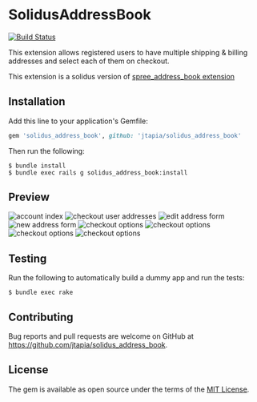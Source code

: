 # SolidusAddressBook

[![Build Status](https://travis-ci.org/jtapia/solidus_address_book.svg?branch=master)](https://travis-ci.org/jtapia/solidus_address_book)

This extension allows registered users to have multiple shipping & billing addresses and select each of them on checkout.

This extension is a solidus version of [spree_address_book extension](https://github.com/spree-contrib/spree_address_book)

## Installation

Add this line to your application's Gemfile:

```ruby
gem 'solidus_address_book', github: 'jtapia/solidus_address_book'
```

Then run the following:

```console
$ bundle install
$ bundle exec rails g solidus_address_book:install
```

## Preview

![account index](https://www.dropbox.com/s/n62vq7jy2lrwfeb/account-index.png?dl=0)
![checkout user addresses](https://www.dropbox.com/s/4b8m1mdwajsn61t/checkout%20user%20addresses.png?dl=0)
![edit address form](https://www.dropbox.com/s/csrhkn8scv87fmd/edit%20address%20form.png?dl=0)
![new address form](https://www.dropbox.com/s/mqa81r5a4u7ghg9/new%20address%20form.png?dl=0)
![checkout options](https://www.dropbox.com/s/m758ua2g6k9rmz0/1.png?dl=0)
![checkout options](https://www.dropbox.com/s/t6s3ezsxen9izcn/2.png?dl=0)
![checkout options](https://www.dropbox.com/s/ux0bcq8w4b2v1cc/3.png?dl=0)
![checkout options](https://www.dropbox.com/s/2nid5ah14mr5y9u/4.png?dl=0)

## Testing

Run the following to automatically build a dummy app and run the tests:

```console
$ bundle exec rake
```

## Contributing

Bug reports and pull requests are welcome on GitHub at https://github.com/jtapia/solidus_address_book.

## License

The gem is available as open source under the terms of the [MIT License](https://opensource.org/licenses/MIT).

